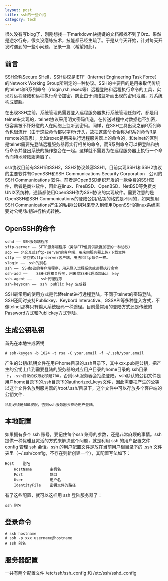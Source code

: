 ```yaml
---
layout: post
title: ssh的一些介绍
category: tech
---
```


很久没有写blog了，刚刚想找一下markdown快捷键的文档都找不到了Orz。果然是逆水行舟，很久没磨练技术，技能都已经生疏了。于是从今天开始，针对每天开发时遇到的一些小问题，记录一篇（希望如此）。

## 前言

SSH全称Secure SHell，SSH协议是IETF（Internet Engineering Task Force）的Network Working Group所制定的一种协议。SSH的主要目的是用来取代传统的telnet和R系列命令（rlogin,rsh,rexec等）远程登陆和远程执行命令的工具，实现对远程登陆和远程执行命令加密。防止由于网络监听而出现的密码泄漏，对系统构成威胁。



在出现SSH之前，系统管理员需要登入远程服务器执行系统管理任务时，都是用telnet来实现的，telnet协议采用明文密码传送，在传送过程中对数据也不加密，很容易被不怀好意的人在网络上监听到密码。同样，在SSH工具出现之前R系列命令也很流行（由于这些命令都以字母r开头，故把这些命令合称为R系列命令R是remote的意思），比如rexec是用来执行远程服务器上的命令的，和telnet的区别是telnet需要先登陆远程服务器再实行相关的命令，而R系列命令可以把登陆和执行命令并登出系统的操作整合在一起。这样就不需要为在远程服务器上执行一个命令而特地登陆服务器了。

ssh协议目前有SSH1和SSH2，SSH2协议兼容SSH1。目前实现SSH1和SSH2协议的主要软件有OpenSSH和SSH Communications Security Corporation　公司的SSH Communications 软件。前者是OpenBSD组织开发的一款免费的SSH软件，后者是商业软件，因此在linux、FreeBSD、OpenBSD、NetBSD等免费类UNIX系统种，通畅都使用OpenSSH作为SSH协议的实现软件。需要注意的是OpenSSH和SSH Communications的登陆公钥/私钥的格式是不同的，如果想用SSH Communications产生的私钥/公钥对来登入到使用OpenSSH的linux系统需要对公钥/私钥进行格式转换。

## OpenSSH的命令

	sshd ―― SSH服务端程序
	sftp-server ―― SFTP服务端程序（类似FTP但提供数据加密的一种协议）
	scp ―― 非交互式sftp-server的客户端，用来向服务器上传/下载文件
	sftp ―― 交互式sftp-server客户端，用法和ftp命令一样。
	slogin ――　ssh的别名
	ssh ――　SSH协议的客户端程序，用来登入远程系统或远程执行命令
	ssh-add ――    SSH代理相关程序，用来向SSH代理添加dsa　key
	ssh-agent ――    ssh代理程序
	ssh-keyscan ――　ssh　public key 生成器

SSH最常用的使用方式是代替telnet进行远程登陆。不同于telnet的密码登陆，SSH还同时支持Publickey、Keybord Interactive、GSSAPI等多种登入方式，不像telnet那样只有输入系统密码一种途径。目前最常用的登陆方式还是传统的Password方式和Publickey方式登陆。


##  生成公钥私钥

首先在本地生成密钥

	# ssh-keygen -b 1024 -t rsa -C your.email -f ~/.ssh/your.email
	
产生的公钥/私钥文件在用户home目录的.ssh目录下，其中xxx.pub是公钥，把产生的公钥上传到需要登陆的服务器的对应用户目录的home目录的.ssh目录下，`.ssh目录的权限必须是700`，否则ssh服务器会拒绝登陆。ssh默认的公钥文件是用户home目录下的.ssh目录下的authorized_keys文件，因此需要把产生的公钥以这个文件名放到服务器的/root/.ssh/目录下，这个文件中可以存放多个客户端的公钥文件.

`私钥必须是600权限，否则ssh服务器会拒绝用户登陆。`

## 本地配置

如果拥有多个 ssh 账号，要记住每个ssh 账号的参数，还是非常麻烦的事情。ssh 提供一种优雅且灵活的方式来解决这个问题，就是利用 ssh 的用户配置文件 config 管理 ssh 会话。ssh 的用户配置文件是放在当前用户根目录下的 .ssh 文件夹里（~/.ssh/config，不存在则新创建一个），其配置写法如下：

	Host    别名
	    HostName        主机名
	    Port            端口
	    User            用户名
	    IdentityFile    密钥文件的路径
	    
有了这些配置，就可以这样用 ssh 登陆服务器了：

	ssh 别名

## 登录命令
	
	# ssh hostname
	# ssh -p xxx username@hostname
	# ssh 别名

## 服务器配置

一共有两个配置文件 /etc/ssh/ssh_config 和 /etc/ssh/sshd_config


[id]:http://blog.lizhigang.net/archives/249
